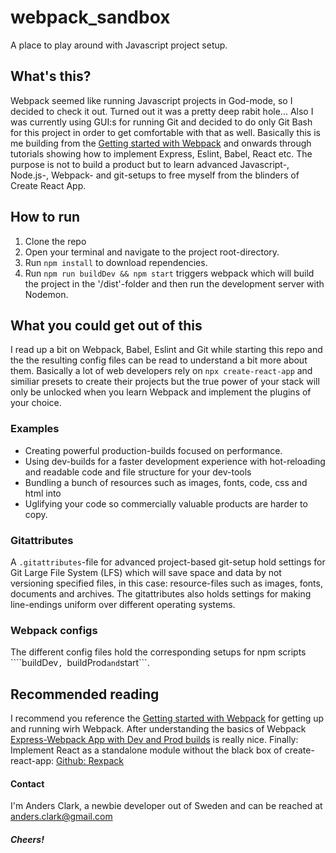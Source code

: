 # webpack_sandbox
A place to play around with Javascript project setup.

## What's this?
Webpack seemed like running Javascript projects in God-mode, so I decided to check it out. Turned out it was a pretty deep rabit hole...
Also I was currently using GUI:s for running Git and decided to do only Git Bash for this project in order to get comfortable with that as well.
Basically this is me building from the [Getting started with Webpack](webpack.js.org/guides/getting-started) and onwards through tutorials showing how to implement Express, Eslint, Babel, React etc.
The purpose is not to build a product but to learn advanced Javascript-, Node.js-, Webpack- and git-setups to free myself from the blinders of Create React App.

## How to run

1. Clone the repo
2. Open your terminal and navigate to the project root-directory.
3. Run ```npm install``` to download rependencies.
4. Run ```npm run buildDev && npm start``` triggers webpack which will build the project in the '/dist'-folder and then run the development server with Nodemon.

## What you could get out of this

I read up a bit on Webpack, Babel, Eslint and Git while starting this repo and the the resulting config files can be read to understand a bit more about them. Basically a lot of web developers rely on ```npx create-react-app``` and similiar presets to create their projects but the true power of your stack will only be unlocked when you learn Webpack and implement the plugins of your choice.

### Examples

* Creating powerful production-builds focused on performance.
* Using dev-builds for a faster development experience with hot-reloading and readable code and file structure for your dev-tools
* Bundling a bunch of resources such as images, fonts, code, css and html into 
* Uglifying your code so commercially valuable products are harder to copy.

### Gitattributes

A ```.gitattributes```-file for advanced project-based git-setup hold settings for Git Large File System (LFS) which will save space and data by not versioning specified files, in this case: resource-files such as images, fonts, documents and archives.
The gitattributes also holds settings for making line-endings uniform over different operating systems.

### Webpack configs

The different config files hold the corresponding setups for npm scripts ````buildDev```, ```buildProd``` and ```start```.

##  Recommended reading

I recommend you reference the [Getting started with Webpack](webpack.js.org/guides/getting-started) for getting up and running wirh Webpack.
After understanding the basics of Webpack [Express-Webpack App with Dev and Prod builds](https://medium.com/@binyamin/creating-a-node-express-webpack-app-with-dev-and-prod-builds-a4962ce51334) is really nice.
Finally: Implement React as a standalone module without the black box of create-react-app: [Github: Rexpack](https://github.com/bengrunfeld/rexpack)

#### Contact

I'm Anders Clark, a newbie developer out of Sweden and can be reached at [anders.clark@gmail.com](mailto:anders.clark@gmail.com)

##### Cheers! 